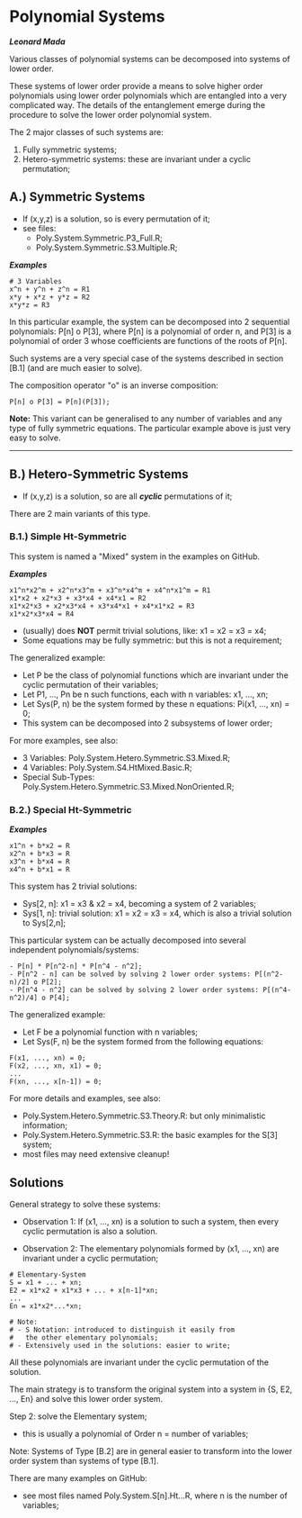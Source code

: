 

# Polynomial Systems

***Leonard Mada***

Various classes of polynomial systems can be decomposed into systems of lower order.

These systems of lower order provide a means to solve higher order polynomials using lower order polynomials which are entangled into a very complicated way. The details of the entanglement emerge during the procedure to solve the lower order polynomial system.

The 2 major classes of such systems are:
1. Fully symmetric systems;
2. Hetero-symmetric systems: these are invariant under a cyclic permutation;


## A.) Symmetric Systems

* If (x,y,z) is a solution, so is every permutation of it;
* see files:
  * Poly.System.Symmetric.P3_Full.R;
  * Poly.System.Symmetric.S3.Multiple.R;

***Examples***
~~~
# 3 Variables
x^n + y^n + z^n = R1
x*y + x*z + y*z = R2
x*y*z = R3
~~~

In this particular example, the system can be decomposed into 2 sequential polynomials: P\[n] o P\[3], where P\[n] is a polynomial of order n, and P\[3] is a polynomial of order 3 whose coefficients are functions of the roots of P\[n].

Such systems are a very special case of the systems described in section \[B.1] (and are much easier to solve).

The composition operator "o" is an inverse composition:
```
P[n] o P[3] = P[n](P[3]);
```

**Note:** This variant can be generalised to any number of variables and any type of fully symmetric equations. The particular example above is just very easy to solve.

---

## B.) Hetero-Symmetric Systems

* If (x,y,z) is a solution, so are all ***cyclic*** permutations of it;

There are 2 main variants of this type.

### B.1.) Simple Ht-Symmetric

This system is named a "Mixed" system in the examples on GitHub.

***Examples***
~~~
x1^n*x2^m + x2^n*x3^m + x3^n*x4^m + x4^n*x1^m = R1
x1*x2 + x2*x3 + x3*x4 + x4*x1 = R2
x1*x2*x3 + x2*x3*x4 + x3*x4*x1 + x4*x1*x2 = R3
x1*x2*x3*x4 = R4
~~~

- (usually) does **NOT** permit trivial solutions, like: x1 = x2 = x3 = x4;
- Some equations may be fully symmetric: but this is not a requirement;

The generalized example:
- Let P be the class of polynomial functions which are invariant under the cyclic permutation of their variables;
- Let P1, ..., Pn be n such functions, each with n variables: x1, ..., xn;
- Let Sys(P, n) be the system formed by these n equations: Pi(x1, ..., xn) = 0;
- This system can be decomposed into 2 subsystems of lower order;

For more examples, see also:
- 3 Variables: Poly.System.Hetero.Symmetric.S3.Mixed.R;
- 4 Variables: Poly.System.S4.HtMixed.Basic.R;
- Special Sub-Types: Poly.System.Hetero.Symmetric.S3.Mixed.NonOriented.R;


### B.2.) Special Ht-Symmetric

***Examples***
~~~
x1^n + b*x2 = R
x2^n + b*x3 = R
x3^n + b*x4 = R
x4^n + b*x1 = R
~~~

This system has 2 trivial solutions:
- Sys\[2, n]: x1 = x3 & x2 = x4, becoming a system of 2 variables;
- Sys\[1, n]: trivial solution: x1 = x2 = x3 = x4, which is also a trivial solution to Sys\[2,n];

This particular system can be actually decomposed into several independent polynomials/systems:
```
- P[n] * P[n^2-n] * P[n^4 - n^2];
- P[n^2 - n] can be solved by solving 2 lower order systems: P[(n^2-n)/2] o P[2];
- P[n^4 - n^2] can be solved by solving 2 lower order systems: P[(n^4-n^2)/4] o P[4];
```

The generalized example:
- Let F be a polynomial function with n variables;
- Let Sys(F, n) be the system formed from the following equations:
```
F(x1, ..., xn) = 0;
F(x2, ..., xn, x1) = 0;
...
F(xn, ..., x[n-1]) = 0;
```

For more details and examples, see also:
- Poly.System.Hetero.Symmetric.S3.Theory.R: but only minimalistic information;
- Poly.System.Hetero.Symmetric.S3.R: the basic examples for the S[3] system;
- most files may need extensive cleanup!


## Solutions

General strategy to solve these systems:

- Observation 1: If (x1, ..., xn) is a solution to such a system, then every cyclic permutation is also a solution.

- Observation 2: The elementary polynomials formed by (x1, ..., xn) are invariant under a cyclic permutation;
```
# Elementary-System
S = x1 + ... + xn;
E2 = x1*x2 + x1*x3 + ... + x[n-1]*xn;
...
En = x1*x2*...*xn;

# Note:
# - S Notation: introduced to distinguish it easily from
#   the other elementary polynomials;
# - Extensively used in the solutions: easier to write;
```

All these polynomials are invariant under the cyclic permutation of the solution.

The main strategy is to transform the original system into a system in {S, E2, ..., En} and solve this lower order system.

Step 2: solve the Elementary system;
- this is usually a polynomial of Order n = number of variables;

Note: Systems of Type \[B.2] are in general easier to transform into the lower order system than systems of type \[B.1].

There are many examples on GitHub:
- see most files named Poly.System.S[n].Ht...R, where n is the number of variables;
